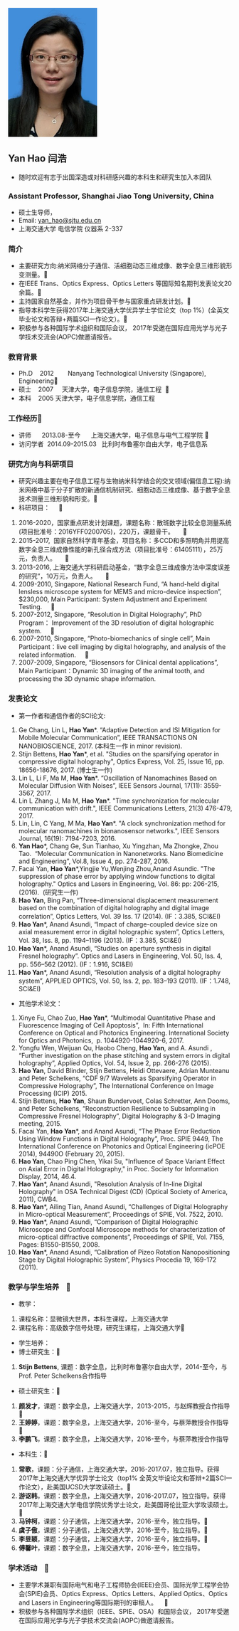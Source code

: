![GitHub Logo](/闫浩照片小.jpg)
## Yan Hao 闫浩
- 随时欢迎有志于出国深造或对科研感兴趣的本科生和研究生加入本团队

### Assistant Professor, Shanghai Jiao Tong University, China
- 硕士生导师，
- Email: yan_hao@sjtu.edu.cn
- 上海交通大学 电信学院 仪器系 2-337

### 简介
- 主要研究方向:纳米网络分子通信、活细胞动态三维成像、数字全息三维形貌形变测量。 
- 在IEEE Trans、Optics Express、Optics Letters 等国际知名期刊发表论文20余篇。 
- 主持国家自然基金，并作为项目骨干参与国家重点研发计划。 
- 指导本科学生获得2017年上海交通大学优异学士学位论文（top 1%）(全英文毕业论文和答辩+两篇SCI一作论文）。 
- 积极参与各种国际学术组织和国际会议， 2017年受邀在国际应用光学与光子学技术交流会(AOPC)做邀请报告。

### 教育背景
- Ph.D    2012        Nanyang Technological University (Singapore), Engineering  
- 硕士    2007     天津大学，电子信息学院，通信工程    
- 本科    2005 天津大学，电子信息学院，通信工程

### 工作经历  
- 讲师      2013.08-至今      上海交通大学，电子信息与电气工程学院   
- 访问学者  2014.09-2015.03   比利时布鲁塞尔自由大学，电子信息系  

### 研究方向与科研项目
- 研究兴趣主要在电子信息工程与生物纳米科学结合的交叉领域(偏信息工程):纳米网络中基于分子扩散的新通信机制研究、细胞动态三维成像、基于数字全息技术测量三维形貌和形变。  
- 科研项目：      
1. 2016-2020，国家重点研发计划课题，课题名称：散斑数字比较全息测量系统(项目批准号：2016YFF0200705)，220万，课题骨干。      
2. 2015-2017,  国家自然科学青年基金，项目名称：多CCD和多照明角并用提高数字全息三维成像性能的新孔径合成方法（项目批准号：61405111），25万元，负责人。      
3. 2013-2016, 上海交通大学科研启动基金，“数字全息三维成像方法中深度误差的研究”，10万元，负责人。      
4. 2009-2010, Singapore, National Research Fund, “A hand-held digital lensless microscope system for MEMS and micro-device inspection”, $230,000, Main Participant: System Adjustment and Experiment Testing.      
5. 2007-2012, Singapore, “Resolution in Digital Holography”, PhD Program： Improvement of the 3D resolution of digital holographic system.      
6. 2007-2010, Singapore, “Photo-biomechanics of single cell”, Main Participant：live cell imaging by digital holography, and analysis of the related information.      
7. 2007-2009, Singapore, “Biosensors for Clinical dental applications”, Main Participant：Dynamic 3D imaging of the animal tooth, and processing the 3D dynamic shape information. 

### 发表论文
- 第一作者和通信作者的SCI论文:
1. Ge Chang, Lin L, **Hao Yan***. “Adaptive Detection and ISI Mitigation for Mobile Molecular Communication”, IEEE TRANSACTIONS ON NANOBIOSCIENCE, 2017. (本科生一作 in minor revision). 
2. Stijn Bettens, **Hao Yan***, et al. "Studies on the sparsifying operator in compressive digital holography", Optics Express, Vol. 25, Issue 16, pp. 18656-18676, 2017. (博士生一作)
3. Lin L, Li F, Ma M, **Hao Yan***. “Oscillation of Nanomachines Based on Molecular Diffusion With Noises”, IEEE Sensors Journal, 17(11): 3559-3567, 2017.
4. Lin L Zhang J, Ma M, **Hao Yan***. "Time synchronization for molecular communication with drift.", IEEE Communications Letters, 21(3) 476-479, 2017.
5. Lin, Lin, C Yang, M Ma, **Hao Yan***. "A clock synchronization method for molecular nanomachines in bionanosensor networks.", IEEE Sensors Journal, 16(19): 7194-7203, 2016.
6. **Yan Hao***, Chang Ge, Sun Tianhao, Xu Yingzhan, Ma Zhongke, Zhou Tao.  “Molecular Communication in Nanonetworks. Nano Biomedicine and Engineering”, Vol.8, Issue 4, pp. 274-287, 2016.
7. Facai Yan, **Hao Yan***,Yingjie Yu,Wenjing Zhou,Anand Asundic. "The suppression of phase error by applying window functions to digital holography." Optics and Lasers in Engineering, Vol. 86: pp: 206-215, (2016).  (研究生一作)
8. **Hao Yan**, Bing Pan, “Three-dimensional displacement measurement based on the combination of digital holography and digital image correlation”, Optics Letters, Vol. 39 Iss. 17 (2014). (IF：3.385, SCI&EI)
9. **Hao Yan***, Anand Asundi, “Impact of charge-coupled device size on axial measurement error in digital holographic system”, Optics Letters, Vol. 38, Iss. 8, pp. 1194–1196 (2013). (IF：3.385, SCI&EI)
10. **Hao Yan***, Anand Asundi, “Studies on aperture synthesis in digital Fresnel holography”. Optics and Lasers in Engineering, Vol. 50, Iss. 4, pp. 556–562 (2012). (IF：1.916, SCI&EI)
11. **Hao Yan***, Anand Asundi, “Resolution analysis of a digital holography system”, APPLIED OPTICS, Vol. 50, Iss. 2, pp. 183–193 (2011). (IF：1.748, SCI&EI)

- 其他学术论文：
1. Xinye Fu, Chao Zuo, **Hao Yan***, “Multimodal Quantitative Phase and Fluorescence Imaging of Cell Apoptosis”,  In: Fifth International Conference on Optical and Photonics Engineering. International Society for Optics and Photonics,  p. 1044920-1044920-6, 2017.
2. Yongfu Wen, Weijuan Qu, Haobo Cheng, **Hao Yan**, and A. Asundi , “Further investigation on the phase stitching and system errors in digital holography”, Applied Optics, Vol. 54, Issue 2, pp. 266-276 (2015). 
3. **Hao Yan**, David Blinder, Stijn Bettens, Heidi Ottevaere, Adrian Munteanu and Peter Schelkens, “CDF 9/7 Wavelets as Sparsifying Operator in Compressive Holography”, The International Conference on Image Processing (ICIP) 2015.
4. Stijn Bettens, **Hao Yan**, Shaun Bundervoet, Colas Schretter, Ann Dooms, and Peter Schelkens, “Reconstruction Resilience to Subsampling in Compressive Fresnel Holography”, Digital Holography & 3-D Imaging meeting, 2015.
5. Facai Yan, **Hao Yan***, and Anand Asundi, “The Phase Error Reduction Using Window Functions in Digital Holography”, Proc. SPIE 9449, The International Conference on Photonics and Optical Engineering (icPOE 2014), 94490O (February 20, 2015).
6. **Hao Yan**, Chao Ping Chen, Yikai Su, "Influence of Space Variant Effect on Axial Error in Digital Holography," in Proc. Society for Information Display, 2014, 46.4.
7. **Hao Yan***, Anand Asundi, "Resolution Analysis of In-line Digital Holography" in OSA Technical Digest (CD) (Optical Society of America, 2011), CWB4.
8. **Hao Yan***, Ailing Tian, Anand Asundi, “Challenges of Digital Holography in Micro-optical Measurement”, Proceedings of SPIE, Vol. 7522, 2010.
9. **Hao Yan***, Anand Asundi, “Comparison of Digital Holographic Microscope and Confocal Microscope methods for characterization of micro-optical diffractive components”, Proceedings of SPIE, Vol. 7155, Pages: B1550-B1550, 2008.
10. **Hao Yan***, Anand Asundi, “Calibration of Pizeo Rotation Nanopositioning Stage by Digital Holographic System”, Physics Procedia 19, 169-172 (2011).

### 教学与学生培养     
- 教学：  
1. 课程名称：显微镜大世界，本科生课程，上海交通大学
2. 课程名称：高级数字信号处理，研究生课程，上海交通大学 

- 学生培养：
- 博士研究生： 
1. **Stijn Bettens**, 课题：数字全息，比利时布鲁塞尔自由大学，2014-至今，与Prof. Peter Schelkens合作指导
- 硕士研究生： 
1. **颜发才**，课题：数字全息，上海交通大学，2013-2015，与赵辉教授合作指导  
2. **王婷婷**，课题：数字全息，上海交通大学，2016-至今，与蔡萍教授合作指导  
3. **李鹏飞**，课题：数字全息，上海交通大学，2016-至今，与蔡萍教授合作指导
- 本科生：  
1. **常歌**，课题：分子通信，上海交通大学，2016-2017.07，独立指导。获得2017年上海交通大学优异学士论文（top1% 全英文毕设论文和答辩+2篇SCI一作论文），赴美国UCSD大学攻读硕士。  
2. **游讴韩**，课题：数字全息，上海交通大学，2016-2017.07，独立指导。获得2017年上海交通大学电信学院优秀学士论文，赴美国哥伦比亚大学攻读硕士。  
3. **马钟柯**，课题：分子通信，上海交通大学，2016-至今，独立指导。  
4. **虞子傲**，课题：分子通信，上海交通大学，2016-至今，独立指导。  
5. **李昱颖**，课题：分子通信，上海交通大学，2016-至今，独立指导。  
6. **傅馨叶**，课题：数字全息，上海交通大学，2016-至今，独立指导。

### 学术活动     
- 主要学术兼职有国际电气和电子工程师协会(IEEE)会员、国际光学工程学会协会(SPIE)会员、Optics Express、Optics Letters、Applied Optics、Optics and Lasers in Engineering等国际期刊的审稿人。     
- 积极参与各种国际学术组织（IEEE、SPIE、OSA）和国际会议， 2017年受邀在国际应用光学与光子学技术交流会(AOPC)做邀请报告。

